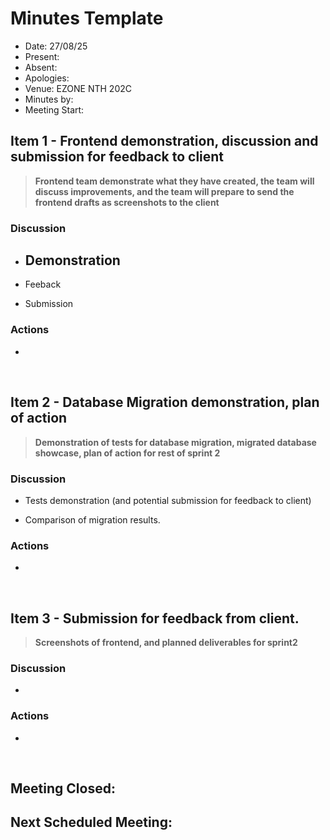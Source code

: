 # Minutes Template

- Date: 27/08/25
- Present:
- Absent:
- Apologies:
- Venue: EZONE NTH 202C
- Minutes by:
- Meeting Start:

## Item 1 - Frontend demonstration, discussion and submission for feedback to client
> **Frontend team demonstrate what they have created, the team will discuss improvements, and the team will prepare to send the frontend drafts as screenshots to the client**

### Discussion
- Demonstration
    - 
- Feeback

- Submission

### Actions
 - 
<br>

## Item 2 - Database Migration demonstration, plan of action
> **Demonstration of tests for database migration, migrated database showcase, plan of action for rest of sprint 2**

### Discussion
- Tests demonstration (and potential submission for feedback to client)

- Comparison of migration results. 

### Actions
- 
<br>

## Item 3 - Submission for feedback from client. 
> **Screenshots of frontend, and planned deliverables for sprint2**

### Discussion
 - 
### Actions
 - 
<br>

## Meeting Closed:
## Next Scheduled Meeting:
